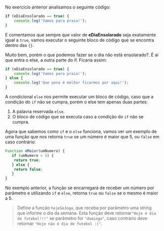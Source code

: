 No exercício anterior analisamos o seguinte código:

```javascript
if (eDiaEnsolarado == true) {
	console.log('Vamos para praia!');
}
```

E comentamos que sempre que valor de **eDiaEnsolarado** seja exatamente igual a `true`, vamos executar o seguinte bloco de código que se encontra dentro das `{}`.

Muito bem, porém o que podemos fazer se o dia não está ensolarado?. É aí que entra o else, a outra parte do if. Ficaria assim:

```javascript
if (eDiaEnsolarado == true) {
	console.log('Vamos para praia!');
} else {
	console.log('Que pena é melhor ficarmos por aqui!');
}
```

A condicional `else` nos permite executar um bloco de código, caso que a condição do `if` não se cumpra, porém o else tem apenas duas partes:

1. A palavra reservada `else`.
2. O bloco de código que se executa caso a condição do `if` não se cumpra.

Agora que sabemos como `if` e o `else` funciona, vamos ver um exemplo de uma função que nos retorna `true` se um número é maior que 5, ou `false` em caso contrário:

```javascript
Function eMaior(umNumero) {
   if (umNumero > 5) {
 	return true;
   } else {
 	return false;
   }
}
```

No exemplo anterior, a função se encarregará de receber um número por parâmetro e utilizando `if` e `else`, retorna `true` ou `false` se o mesmo é maior a 5.

> Define a função `hojeSeJoga`, que receba por parâmetro uma string que informe o día da semana. Esta função deve retornar`"Hoje é dia de futebol!!!"` se parâmetro for `"domingo"`, caso contrário deve retornar `"Hoje não é dia de futebol :("`.
